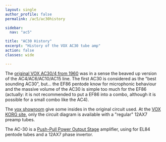 ```yaml
---
layout: single
author_profile: false
permalink: /ac5/ac30history

sidebar:
  nav: "ac5"

title: "AC30 History"
excerpt: "History of the VOX AC30 tube amp"
action: false
classes: wide

---
```


The [original VOX AC30/4 from 1960](http://www.voxshowroom.com/uk/amp/ac30-4.html) was in a sense the beaved up version of the AC4/AC6/AC10/AC15 line. The first AC30 is considered as the "best sounding AC30", but... the EF86 pentode know for microphonic behaviour and the massive volume of the AC30 is simple too much for the EF86 (actually: it is not recommended to put a EF86 into a combo, although it is possible for a small combo like the AC4).

The [vox showroom](http://www.voxshowroom.com/uk/amp/ac30_4_hood.html) give some insides in the original circuit used. At the [VOX KORG site](https://www.korguk.com/voxcircuits/), only the circuit diagram is available with a "regular" 12AX7 preamp tubes.

The AC-30 is a [Push-Pull Power Output Stage](http://www.valvewizard.co.uk/pp.html) amplifier, using for EL84 pentode tubes and a 12AX7 phase invertor.
